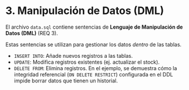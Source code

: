 # 3. Manipulación de Datos (DML)

El archivo `data.sql` contiene sentencias de **Lenguaje de Manipulación de Datos (DML)** (REQ 3).

Estas sentencias se utilizan para gestionar los datos *dentro* de las tablas.

* `INSERT INTO`: Añade nuevos registros a las tablas.
* `UPDATE`: Modifica registros existentes (ej. actualizar el stock).
* `DELETE FROM`: Elimina registros. En el ejemplo, se demuestra cómo la integridad referencial (`ON DELETE RESTRICT`) configurada en el DDL impide borrar datos que tienen un historial.
